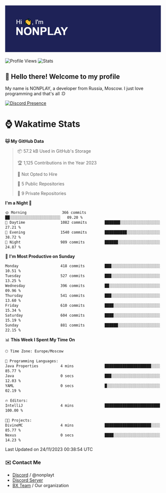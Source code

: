 ![Discord Presence](./header.png)
<br></br>
![Profile Views](https://komarev.com/ghpvc/?username=NONPLAYT&color=blue&style=for-the-badge)
![Stats](https://img.shields.io/badge/0%25-OPTIMIZED-orange?style=for-the-badge)


## :wave: Hello there! Welcome to my profile

My name is NONPLAY, a developer from Russia, Moscow. I just love programming and that's all :D

[![Discord Presence](https://lanyard.cnrad.dev/api/597087584090587177?showDisplayName=true)](https://discord.com/users/597087584090587177) 

# ⌚ Wakatime Stats

<!--START_SECTION:waka-->
**🐱 My GitHub Data** 

> 📦 57.2 kB Used in GitHub's Storage 
 > 
> 🏆 1,125 Contributions in the Year 2023
 > 
> 🚫 Not Opted to Hire
 > 
> 📜 5 Public Repositories 
 > 
> 🔑 9 Private Repositories 
 > 
**I'm a Night 🦉** 

```text
🌞 Morning                366 commits         ██░░░░░░░░░░░░░░░░░░░░░░░   09.20 % 
🌆 Daytime                1082 commits        ███████░░░░░░░░░░░░░░░░░░   27.21 % 
🌃 Evening                1540 commits        ██████████░░░░░░░░░░░░░░░   38.72 % 
🌙 Night                  989 commits         ██████░░░░░░░░░░░░░░░░░░░   24.87 % 
```
📅 **I'm Most Productive on Sunday** 

```text
Monday                   418 commits         ███░░░░░░░░░░░░░░░░░░░░░░   10.51 % 
Tuesday                  527 commits         ███░░░░░░░░░░░░░░░░░░░░░░   13.25 % 
Wednesday                396 commits         ██░░░░░░░░░░░░░░░░░░░░░░░   09.96 % 
Thursday                 541 commits         ███░░░░░░░░░░░░░░░░░░░░░░   13.60 % 
Friday                   610 commits         ████░░░░░░░░░░░░░░░░░░░░░   15.34 % 
Saturday                 604 commits         ████░░░░░░░░░░░░░░░░░░░░░   15.19 % 
Sunday                   881 commits         ██████░░░░░░░░░░░░░░░░░░░   22.15 % 
```


📊 **This Week I Spent My Time On** 

```text
🕑︎ Time Zone: Europe/Moscow

💬 Programming Languages: 
Java Properties          4 mins              █████████████████████░░░░   85.77 % 
Java                     0 secs              ███░░░░░░░░░░░░░░░░░░░░░░   12.03 % 
YAML                     0 secs              █░░░░░░░░░░░░░░░░░░░░░░░░   02.19 % 

🔥 Editors: 
IntelliJ                 4 mins              █████████████████████████   100.00 % 

🐱‍💻 Projects: 
DivineMC                 4 mins              █████████████████████░░░░   85.77 % 
Nexus                    0 secs              ████░░░░░░░░░░░░░░░░░░░░░   14.23 % 
```


 Last Updated on 24/11/2023 00:38:54 UTC
<!--END_SECTION:waka-->

### ✉️ Contact Me

- [Discord](https://discord.com/users/597087584090587177) / @nonplayt
- [Discord Server](https://discord.gg/p7cxhw7E2M)
- [BX Team](https://github.com/BX-Team) / Our organization

